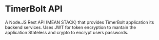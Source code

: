 TimerBolt API
===========
A Node.JS Rest API (MEAN STACK) that provides TimerBolt application its backend services. 
Uses JWT for token encryption to mantain the application Stateless and crypto to encrypt users passwords.
 

